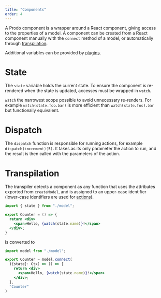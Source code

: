 ```yaml
---
title: "Components"
order: 4
---
```


A Prodo component is a wrapper around a React component, giving access to the
properties of a model. A component can be created from a React component
manually with the `connect` method of a model, or automatically through
[transpilation](#transpilation).

Additional variables can be provided by [plugins](./plugins). 

# State

The `state` variable holds the current state. To ensure the component is
re-rendered when the state is updated, accesses must be wrapped in `watch`.

`watch` the narrowest scope possible to avoid unnecessary re-renders. For
example `watch(state.foo.bar)` is more efficient than `watch(state.foo).bar` but
functionally equivalent.

# Dispatch

The `dispatch` function is responsible for running actions, for example
`dispatch(increment)(5)`. It takes as its only parameter the action to run, and
the result is then called with the parameters of the action.

# Transpilation

The transpiler detects a component as any function that uses the attributes
exported from `createModel`, and is assigned to an upper-case identifier
(lower-case identifiers are used for [actions](./actions.md)).

```jsx
import { state } from "./model";

export Counter = () => {
  return <div>
    <span>Hello, {watch(state.name)}!</span>
  </div>;
}
```

is converted to

```jsx
import model from "./model";

export Counter = model.connect(
  ({state}: Ctx) => () => {
    return <div>
      <span>Hello, {watch(state.name)}!</span>
    </div>;
  },
  "Counter"
)
```

